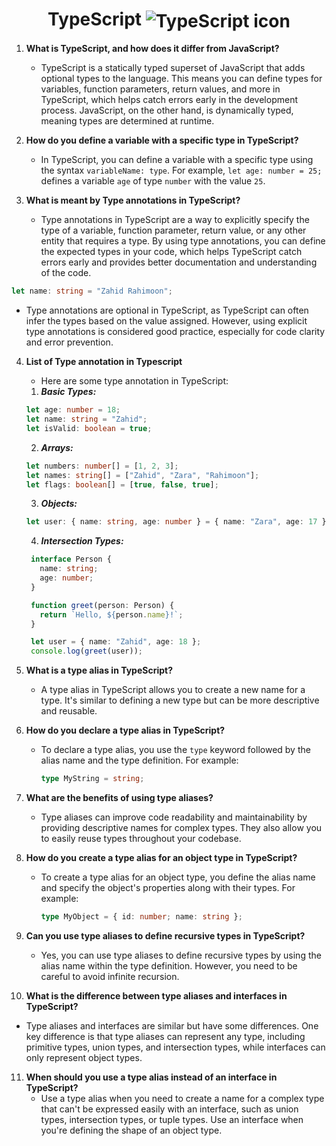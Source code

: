 <h1 align="center">
   TypeScript
  <img align="center" src="https://img.icons8.com/color/48/000000/typescript.png" alt="TypeScript icon">
</h1>

1. **What is TypeScript, and how does it differ from JavaScript?**
   - TypeScript is a statically typed superset of JavaScript that adds optional types to the language. This means you can define types for variables, function parameters, return values, and more in TypeScript, which helps catch errors early in the development process. JavaScript, on the other hand, is dynamically typed, meaning types are determined at runtime.

2. **How do you define a variable with a specific type in TypeScript?**
   - In TypeScript, you can define a variable with a specific type using the syntax `variableName: type`. For example, `let age: number = 25;` defines a variable `age` of type `number` with the value `25`.

3. **What is meant by Type annotations in TypeScript?**
   - Type annotations in TypeScript are a way to explicitly specify the type of a variable, function parameter, return value, or any other entity that requires a type. By using type annotations, you can define the expected types in your code, which helps TypeScript catch errors early and provides better documentation and understanding of the code.

```typescript
let name: string = "Zahid Rahimoon";
```
 - Type annotations are optional in TypeScript, as TypeScript can often infer the types based on the value assigned. However, using explicit type annotations is considered good practice, especially for code clarity and error prevention.

4. **List of Type annotation in Typescript**
    - Here are some type annotation in TypeScript:

     1. ***Basic Types:***
   ```typescript
   let age: number = 18;
   let name: string = "Zahid";
   let isValid: boolean = true;
   ```

     2. ***Arrays:***
   ```typescript
   let numbers: number[] = [1, 2, 3];
   let names: string[] = ["Zahid", "Zara", "Rahimoon"];
   let flags: boolean[] = [true, false, true];
   ```

      3. ***Objects:***
   ```typescript
   let user: { name: string, age: number } = { name: "Zara", age: 17 };
   ```

      4. ***Intersection Types:***

    ```typescript
     interface Person {
       name: string;
       age: number;
     }

     function greet(person: Person) {
       return `Hello, ${person.name}!`;
     }

     let user = { name: "Zahid", age: 18 };
     console.log(greet(user)); 
     ```

5. **What is a type alias in TypeScript?**
   - A type alias in TypeScript allows you to create a new name for a type. It's similar to defining a new type but can be more descriptive and reusable.

6. **How do you declare a type alias in TypeScript?**
   - To declare a type alias, you use the `type` keyword followed by the alias name and the type definition. For example:
     ```typescript
     type MyString = string;
     ```

7. **What are the benefits of using type aliases?**
   - Type aliases can improve code readability and maintainability by providing descriptive names for complex types. They also allow you to easily reuse types throughout your codebase.

8. **How do you create a type alias for an object type in TypeScript?**
   - To create a type alias for an object type, you define the alias name and specify the object's properties along with their types. For example:
     ```typescript
     type MyObject = { id: number; name: string };
     ```

9. **Can you use type aliases to define recursive types in TypeScript?**
   - Yes, you can use type aliases to define recursive types by using the alias name within the type definition. However, you need to be careful to avoid infinite recursion.

10. **What is the difference between type aliases and interfaces in TypeScript?**
   - Type aliases and interfaces are similar but have some differences. One key difference is that type aliases can represent any type, including primitive types, union types, and intersection types, while interfaces can only represent object types.

11. **When should you use a type alias instead of an interface in TypeScript?**
    - Use a type alias when you need to create a name for a complex type that can't be expressed easily with an interface, such as union types, intersection types, or tuple types. Use an interface when you're defining the shape of an object type.
